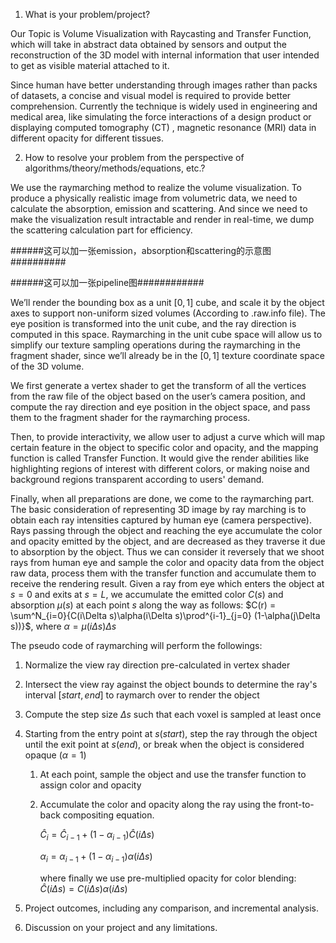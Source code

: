 1. What is your problem/project?

Our Topic is Volume Visualization with Raycasting and Transfer Function, which will take in abstract data obtained by sensors and output the reconstruction of the 3D model with internal information that user intended to get as visible material attached to it.

Since human have better understanding through images rather than packs of datasets, a concise and visual model is required to provide better comprehension. Currently the technique is widely used in engineering and medical area, like simulating the force interactions of a design product or displaying computed tomography (CT) , magnetic resonance (MRI) data in different opacity for different tissues.

2. How to resolve your problem from the perspective of algorithms/theory/methods/equations, etc.?

We use the raymarching method to realize the volume visualization. To produce a physically realistic image from volumetric data, we need to calculate the absorption, emission and scattering. And since we need to make the visualization result intractable and render in real-time, we dump the scattering calculation part for efficiency.

######这可以加一张emission，absorption和scattering的示意图##########

######这可以加一张pipeline图############

We’ll render the bounding box as a unit $[0,1]$ cube, and scale it by the object axes to support non-uniform sized volumes (According to .raw.info file). The eye position is transformed into the unit cube, and the ray direction is computed in this space. Raymarching in the unit cube space will allow us to simplify our texture sampling operations during the raymarching in the fragment shader, since we’ll already be in the $[0,1]$ texture coordinate space of the 3D volume.

We first generate a vertex shader to get the transform of all the vertices from the raw file of the object based on the user’s camera position, and compute the ray direction and eye position in the object space, and pass them to the fragment shader for the raymarching process.

Then, to provide interactivity, we allow user to adjust a curve which will map certain feature in the object to specific color and opacity, and the mapping function is called Transfer Function. It would give the render abilities like highlighting regions of interest with different colors, or making noise and background regions transparent according to users' demand.

Finally, when all preparations are done, we come to the raymarching part. The basic consideration of representing 3D image by ray marching is to obtain each ray intensities captured by human eye (camera perspective). Rays passing through the object and reaching the eye accumulate the color and opacity emitted by the object, and are decreased as they traverse it due to absorption by the object. Thus we can consider it reversely that we shoot rays from human eye and sample the color and opacity data from the object raw data, process them with the transfer function and accumulate them to receive the rendering result. Given a ray from eye which enters the object at $s = 0$ and exits at $s = L$, we accumulate the emitted color $C(s)$ and absorption $\mu(s)$ at each point $s$ along the way as follows: $C(r) = \sum^N_{i=0}{C(i\Delta s)\alpha(i\Delta s)\prod^{i-1}_{j=0} (1-\alpha(j\Delta s))}$, where $\alpha = \mu(i\Delta s)\Delta s$

The pseudo code of raymarching will perform the followings:

1. Normalize the view ray direction pre-calculated in vertex shader

2. Intersect the view ray against the object bounds to determine the ray's interval $[start,end]$ to raymarch over to render the object

3. Compute the step size $\Delta s$ such that each voxel is sampled at least once

4. Starting from the entry point at $s(start)$, step the ray through the object until the exit point at $s(end)$, or break when the object is considered opaque ($\alpha = 1$)

   1. At each point, sample the object and use the transfer function to assign color and opacity

   2. Accumulate the color and opacity along the ray using the front-to-back compositing equation.

      $\hat{C}_i = \hat{C}_{i-1}+(1-\alpha_{i-1})\hat{C}(i\Delta s)$

      $\alpha_i = \alpha_{i-1} + (1-\alpha_{i-1})\alpha(i\Delta s)$

      where finally we use pre-multiplied opacity for color blending: $\hat{C}(i\Delta s) = C(i\Delta s)\alpha(i\Delta s)$



3. Project outcomes, including any comparison, and incremental analysis.
4. Discussion on your project and any limitations.